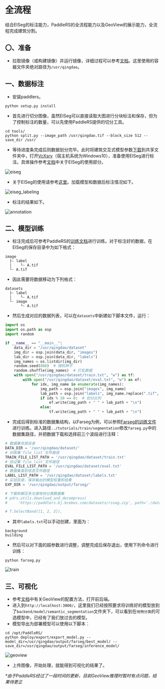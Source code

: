 # 全流程

结合EISeg的标注能力，PaddleRS的全流程能力以及GeoView的展示能力，全流程完成建筑分割。

## 〇、准备

- 拉取镜像（或构建镜像）并运行镜像，详细过程可以参考[文档](../docker/README.md)。这里使用的容器文件夹绝对路径为`/usr/qingdao`。

## 一、数据标注

- 安装paddlers。

```shell
python setup.py install
```

- 首先进行切分图像，虽然EISeg可以直接读取大图进行分块标注和保存，但为了控制标注的数量，可以先使用PaddleRS提供的切分工具。

```shell
cd tools/
python split.py --image_path /usr/qingdao.tif --block_size 512 --save_dir /usr/
```

- 等待进度条完成后则数据划分完毕。此时将建筑交互式模型参数[下载](https://paddleseg.bj.bcebos.com/eiseg/0.4/static_hrnet18_ocr48_rsbuilding_instance.zip)到共享文件夹中，打开[VcXsrv](https://sourceforge.net/projects/vcxsrv/)（宿主机系统为Windows10），准备使用EISeg进行标注。具体操作参考[文档](../docker/README.md)中关于EISeg的使用部分。

![eiseg](https://user-images.githubusercontent.com/71769312/222040539-34a369f3-6da8-4047-a3a5-ebf9b831d175.png)

- 关于EISeg的使用请参考[这里](https://github.com/PaddlePaddle/PaddleSeg/blob/release/2.7/EISeg/docs/image.md)。加载模型和数据后标注情况如下。

![eiseg_labeling](https://user-images.githubusercontent.com/71769312/222041481-da2398e4-b312-418f-9cf7-e2c22badfe8a.png)

- 标注的结果如下。

![annotation](https://user-images.githubusercontent.com/71769312/222097042-6f65048e-c20b-4650-a33a-516bb4bb7963.png)

## 二、模型训练

- 标注完成后可参考PaddleRS的[训练文档](../tutorials/train/README.md)进行训练。对于标注好的数据，在EISeg的保存目录中为如下格式：

```
image
  ├- label
  |    └- A.tif
  └- A.tif
```

- 因此需要将数据移动为下列格式：

```
datasets
  ├- label
  |    └- A.tif
  └- image
       └- A.tif
```

- 然后生成对应的数据列表，可以在`datasets`中新建如下脚本文件，运行：

```python
import os
import os.path as osp
import random

if __name__ == "__main__":
    data_dir = "/usr/qingdao/dataset"
    img_dir = osp.join(data_dir, "images")
    lab_dir = osp.join(data_dir, "labels")
    img_names = os.listdir(img_dir)
    random.seed(888)  # 随机种子
    random.shuffle(img_names)  # 打乱数据
    with open("/usr/qingdao/dataset/train.txt", "w") as tf:
        with open("/usr/qingdao/dataset/eval.txt", "w") as ef:
            for idx, img_name in enumerate(img_names):
                img_path = osp.join("images", img_name)
                lab_path = osp.join("labels", img_name.replace(".tif", "_mask.tif"))
                if idx % 10 == 0:  # 划分比列
                    ef.write(img_path + " " + lab_path + "\n")
                else:
                    tf.write(img_path + " " + lab_path + "\n")
```

- 完成后得到标准的数据集结构，以Farseg为例，可以参照[Farseg的训练文件](../tutorials/train/segmentation/farseg.py)进行训练。进入路径`../tutorials/train/segmentation`修改`farseg.py`中的数据集路径，并把数据下载和选择前三个波段进行注释：

```python
# 数据集存放目录
DATA_DIR = '/usr/qingdao/dataset/'
# 训练集`file_list`文件路径
TRAIN_FILE_LIST_PATH = '/usr/qingdao/dataset/train.txt'
# 验证集`file_list`文件路径
EVAL_FILE_LIST_PATH = '/usr/qingdao/dataset/eval.txt'
# 数据集类别信息文件路径
LABEL_LIST_PATH = '/usr/qingdao/dataset/labels.txt'
# 实验目录，保存输出的模型权重和结果
EXP_DIR = '/usr/qingdao/output/farseg/'

# 下载和解压多光谱地块分类数据集
# pdrs.utils.download_and_decompress(
#     'https://paddlers.bj.bcebos.com/datasets/rsseg.zip', path='./data/')

# T.SelectBand([1, 2, 3]),
```

- 其中`labels.txt`可以手动创建，里面为：

```
background
building
```

- 然后可以对下面的超参数进行调整，调整完成后保存退出，使用下列命令进行训练：

```shell
python farseg.py
```

![train](https://github.com/geoyee/img-bed/assets/71769312/03920e88-97cf-40d5-b468-29fa1c4da57d)

## 三、可视化

- 参考[文档](../docker/README.md)中有关GeoView的配置方法，打开前后端。
- 进入到`http://localhost:3000/`，这里我们已经按照要求将训练好的模型放到了`backend/model/semantic_segmentation`文件夹下，可以看到在`地物分类`的可选模型中，已经有了我们放过去的模型。
- 模型导出为部署模型可以使用以下脚本：

```shell
cd /opt/PaddleRS/
python deploy/export/export_model.py --model_dir=/usr/qingdao/output/farseg/best_model/ --save_dir=/usr/qingdao/output/farseg/inference_model/
```

![geoview](https://github.com/geoyee/img-bed/assets/71769312/7228c87c-5d2a-4e4a-bd98-b76a6a791b68)

- 上传图像，开始处理，就能得到可视化的结果了。

*\*由于PaddleRS经过了一段时间的更新，目前GeoView推理时暂时有点问题，结果待更正*
